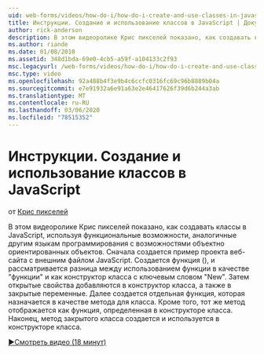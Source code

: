 ```yaml
---
uid: web-forms/videos/how-do-i/how-do-i-create-and-use-classes-in-javascript
title: Инструкции. Создание и использование классов в JavaScript | Документы Майкрософт
author: rick-anderson
description: В этом видеоролике Крис пикселей показано, как создавать классы в JavaScript, используя функциональные возможности, аналогичные другим языкам программирования с объектно ориентированным капабилитие...
ms.author: riande
ms.date: 01/08/2010
ms.assetid: 348d1bda-69e0-4cb5-a59f-a104133c2f93
msc.legacyurl: /web-forms/videos/how-do-i/how-do-i-create-and-use-classes-in-javascript
msc.type: video
ms.openlocfilehash: 92a488b4f3e9b4c6ccfc0316fc69c96b8889b04a
ms.sourcegitcommit: e7e91932a6e91a63e2e46417626f39d6b244a3ab
ms.translationtype: MT
ms.contentlocale: ru-RU
ms.lasthandoff: 03/06/2020
ms.locfileid: "78515352"
---
```

# <a name="how-do-i-create-and-use-classes-in-javascript"></a>Инструкции. Создание и использование классов в JavaScript

от [Крис пикселей](https://twitter.com/chrispels)

В этом видеоролике Крис пикселей показано, как создавать классы в JavaScript, используя функциональные возможности, аналогичные другим языкам программирования с возможностями объектно ориентированных объектов. Сначала создается пример проекта веб-сайта с внешним файлом JavaScript. Создается функция (), и рассматривается разница между использованием функции в качестве "функции" и как конструктор класса с ключевым словом "New". Затем открытые свойства добавляются в конструктор класса, а также в закрытые переменные. Далее создается отдельная функция, которая назначается в качестве метода для класса. Кроме того, тот же метод отображается как функция, определенная в конструкторе класса. Наконец, метод закрытого класса создается и используется в конструкторе класса.

[&#9654;Смотреть видео (18 минут)](https://channel9.msdn.com/Blogs/ASP-NET-Site-Videos/how-do-i-create-and-use-classes-in-javascript)
